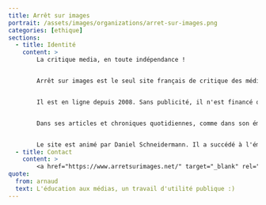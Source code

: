 ```yaml
---
title: Arrêt sur images
portrait: /assets/images/organizations/arret-sur-images.png
categories: [ethique]
sections:
  - title: Identité
    content: >
        La critique media, en toute indépendance !


        Arrêt sur images est le seul site français de critique des médias, qui soit à la fois indépendant et fabriqué par des journalistes professionnel.le.s.


        Il est en ligne depuis 2008. Sans publicité, il n'est financé que par ses abonné.e.s.


        Dans ses articles et chroniques quotidiennes, comme dans son émission hebdomadaire du vendredi, il s'attache à déconstruire tous les récits médiatiques, aussi bien télévisés, écrits, que sur les réseaux sociaux.


        Le site est animé par Daniel Schneidermann. Il a succédé à l'émission du même nom, diffusée sur France 5 de 1995 à 2007.
  - title: Contact
    content: >
        <a href="https://www.arretsurimages.net/" target="_blank" rel="noreferrer">Site</a>
quote:
  from: arnaud
  text: L'éducation aux médias, un travail d'utilité publique :)
---
```

